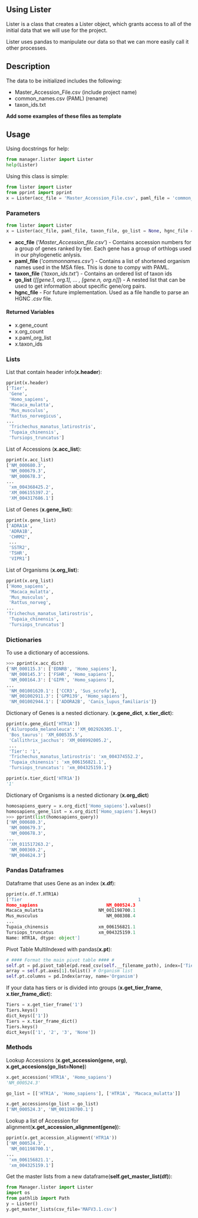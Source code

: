 ## Using Lister

Lister is a class that creates a Lister object, which grants access to all of the initial data that we will use for the project.

Lister uses pandas to manipulate our data so that we can more easily call it other processes.

## Description

The data to be initialized includes the following:

* Master_Accession_File.csv (include project name)
* common_names.csv (PAML) (rename)
* taxon_ids.txt

 **Add some examples of these files as template**

## Usage
Using docstrings for help:
```python
from manager.lister import Lister
help(Lister)
```
Using this class is simple:
```python
from lister import Lister
from pprint import pprint
x = Lister(acc_file = 'Master_Accession_File.csv', paml_file = 'common_names.csv', taxon_file = 'taxon_ids.txt')
```

### Parameters
```python
from lister import Lister
x = Lister(acc_file, paml_file, taxon_file, go_list = None, hgnc_file = False)
```
* **acc_file** (*'Master_Accession_file.csv'*) - Contains accession numbers for a group of genes ranked by tier.  Each gene has a group of
orthlogs used in our phylogenetic anlysis.
* **paml_file** (*'commonnames.csv'*) - Contains a list of shortened organism names used in the MSA files.  This is done to compy with
PAML.
* **taxon_file** (*'taxon_ids.txt'*) - Contains an ordered list of taxon ids
* **go_list** (*[[gene.1, org.1], ... , [gene.n, org.n]]*) - A nested list that can be used to get information about specific gene/org pairs.
* **hgnc_file** - For future implementation.  Used as a file handle to parse an HGNC *.csv* file.

#### Returned Variables
* x.gene_count
* x.org_count
* x.paml_org_list
* x.taxon_ids

### Lists
List that contain header info(**x.header**):
```python
pprint(x.header)
['Tier',
 'Gene',
 'Homo_sapiens',
 'Macaca_mulatta',
 'Mus_musculus',
 'Rattus_norvegicus',
...
 'Trichechus_manatus_latirostris',
 'Tupaia_chinensis',
 'Tursiops_truncatus']
```
List of Accessions (**x.acc_list**):
```python
pprint(x.acc_list)
['NM_000680.3',
 'NM_000679.3',
 'NM_000678.3',
...
 'xm_004368425.2',
 'XM_006155397.2',
 'XM_004317686.1']
```
List of Genes (**x.gene_list**):
```python
pprint(x.gene_list)
['ADRA1A',
 'ADRA1B',
 'CHRM2',
 ...
 'SSTR2',
 'TSHR',
 'VIPR1']
```
List of Organisms (**x.org_list**):
```python
pprint(x.org_list)
['Homo_sapiens',
 'Macaca_mulatta',
 'Mus_musculus',
 'Rattus_norveg',
...
'Trichechus_manatus_latirostris',
 'Tupaia_chinensis',
 'Tursiops_truncatus']
```
### Dictionaries
To use a dictionary of accessions.
```python
>>> pprint(x.acc_dict)
{'NM_000115.3': ['EDNRB', 'Homo_sapiens'],
 'NM_000145.3': ['FSHR', 'Homo_sapiens'],
 'NM_000164.3': ['GIPR', 'Homo_sapiens'],
...
 'NM_001001620.1': ['CCR3', 'Sus_scrofa'],
 'NM_001002911.3': ['GPR139', 'Homo_sapiens'],
 'NM_001002944.1': ['ADORA2B', 'Canis_lupus_familiaris']}
```
Dictionary of Genes is a nested dictionary. (**x.gene_dict**, **x.tier_dict**):
```python
pprint(x.gene_dict['HTR1A'])
{'Ailuropoda_melanoleuca': 'XM_002926305.1',
 'Bos_taurus': 'XM_600535.5',
 'Callithrix_jacchus': 'XM_008992005.2',
 ...
 'Tier': '1',
 'Trichechus_manatus_latirostris': 'xm_004374552.2',
 'Tupaia_chinensis': 'xm_006156821.1',
 'Tursiops_truncatus': 'xm_004325159.1'}

pprint(x.tier_dict['HTR1A'])
'1'
```
Dictionary of Organisms is a nested dictionary (**x.org_dict**)
```python
homosapiens_query = x.org_dict['Homo_sapiens'].values()
homosapiens_gene_list = x.org_dict['Homo_sapiens'].keys()
>>> pprint(list(homosapiens_query))
['NM_000680.3',
 'NM_000679.3',
 'NM_000678.3',
...
 'XM_011517263.2',
 'NM_000369.2',
 'NM_004624.3']
```

### Pandas Dataframes

Dataframe that uses Gene as an index (**x.df**):
```python
pprint(x.df.T.HTR1A)
['Tier                                            1
Homo_sapiens                          NM_000524.3
Macaca_mulatta                     NM_001198700.1
Mus_musculus                          NM_008308.4
...
Tupaia_chinensis                   xm_006156821.1
Tursiops_truncatus                 xm_004325159.1
Name: HTR1A, dtype: object']
```
Pivot Table MultiIndexed with pandas(**x.pt**):
```python
# #### Format the main pivot table #### #
self.pt = pd.pivot_table(pd.read_csv(self.__filename_path), index=['Tier', 'Gene'], aggfunc='first')
array = self.pt.axes[1].tolist() # Organism list
self.pt.columns = pd.Index(array, name='Organism')
```

If your data has tiers or is divided into groups (**x.get_tier_frame**, **x.tier_frame_dict**):
```python
Tiers = x.get_tier_frame('1')
Tiers.keys()
dict_keys(['1'])
Tiers = x.tier_frame_dict()
Tiers.keys()
dict_keys(['1', '2', '3', 'None'])
```

### Methods
Lookup Accessions (**x.get_accession(gene, org)**, **x.get_accesions(go_list=None)**)
```python
x.get_accession('HTR1A', 'Homo_sapiens')
'NM_000524.3'

go_list = [['HTR1A', 'Homo_sapiens'], ['HTR1A', 'Macaca_mulatta']]

x.get_accessions(go_list = go_list)
['NM_000524.3', 'NM_001198700.1']
```
Lookup a list of Accession for alignment(**x.get_accession_alignment(gene)**):
```python
pprint(x.get_accession_alignment('HTR1A'))
['NM_000524.3',
 'NM_001198700.1',
...
 'xm_006156821.1',
 'xm_004325159.1']
```
Get the master lists from a new dataframe(**self.get_master_list(df)**):
```python
from Manager.lister import Lister
import os
from pathlib import Path
y = Lister()
y.get_master_lists(csv_file='MAFV3.1.csv')
```